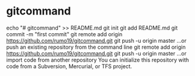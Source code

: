 # gitcommand
echo "# gitcommand" >> README.md
git init
git add README.md
git commit -m "first commit"
git remote add origin https://github.com/rumo19/gitcommand.git
git push -u origin master
…or push an existing repository from the command line
git remote add origin https://github.com/rumo19/gitcommand.git
git push -u origin master
…or import code from another repository
You can initialize this repository with code from a Subversion, Mercurial, or TFS project.
